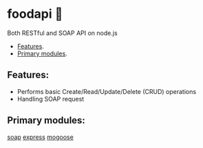 # foodapi :fork_and_knife:
Both RESTful and SOAP API on node.js

* [Features](https://github.com/Liemrist/foodapi#features).
* [Primary modules](https://github.com/Liemrist/foodapi#primary-modules).

## Features:
* Performs basic Create/Read/Update/Delete (CRUD) operations
* Handling SOAP request

## Primary modules:
[soap](https://github.com/vpulim/node-soap)
[express](https://github.com/expressjs/express)
[mogoose](https://github.com/Automattic/mongoose)
